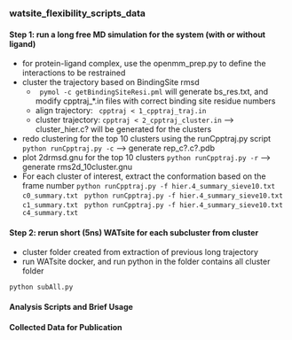 ### watsite_flexibility_scripts_data

#### Step 1: run a long free MD simulation for the system (with or without ligand)
* for protein-ligand complex, use the openmm_prep.py to define the interactions to be restrained
* cluster the trajectory based on BindingSite rmsd
  * ``` pymol -c getBindingSiteResi.pml``` will generate bs_res.txt, and modify cpptraj_\*.in files with correct binding site residue numbers
  * align trajectory: ``` cpptraj < 1_cpptraj_traj.in```
  * cluster trajectory: ``` cpptraj < 2_cpptraj_cluster.in ``` --> cluster_hier.c? will be generated for the clusters
* redo clustering for the top 10 clusters using the runCpptraj.py script
```python runCpptraj.py -c``` --> generate rep_c?.c?.pdb
* plot 2drmsd.gnu for the top 10 clusters
```python runCpptraj.py -r``` --> generate rms2d_10cluster.gnu
* For each cluster of interest, extract the conformation based on the frame number 
```python runCpptraj.py -f hier.4_summary_sieve10.txt c0_summary.txt ```
```python runCpptraj.py -f hier.4_summary_sieve10.txt c1_summary.txt ```
```python runCpptraj.py -f hier.4_summary_sieve10.txt c4_summary.txt ```

#### Step 2: rerun short (5ns) WATsite for each subcluster from cluster
* cluster folder created from extraction of previous long trajectory
* run WATsite docker, and run python in the folder contains all cluster folder
```
python subAll.py
```

#### Analysis Scripts and Brief Usage


#### Collected Data for Publication


